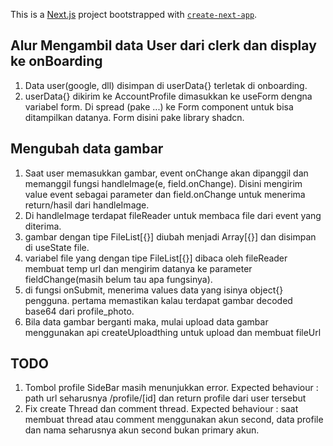 This is a [Next.js](https://nextjs.org/) project bootstrapped with [`create-next-app`](https://github.com/vercel/next.js/tree/canary/packages/create-next-app).

## Alur Mengambil data User dari clerk dan display ke onBoarding
1. Data user(google, dll) disimpan di userData{} terletak di onboarding.
2. userData{} dikirim ke AccountProfile dimasukkan ke useForm dengna variabel form. Di spread (pake ...) ke Form component untuk bisa ditampilkan datanya. Form disini pake library shadcn.


## Mengubah data gambar 
1. Saat user memasukkan gambar, event onChange akan dipanggil dan memanggil fungsi handleImage(e, field.onChange). Disini mengirim value event sebagai parameter dan field.onChange untuk menerima return/hasil dari handleImage.
2. Di handleImage terdapat fileReader untuk membaca file dari event yang diterima.
3. gambar dengan tipe FileList[{}] diubah menjadi Array[{}] dan disimpan di useState file.
4. variabel file yang dengan tipe  FileList[{}] dibaca oleh fileReader  membuat temp url dan mengirim datanya ke parameter fieldChange(masih belum tau apa fungsinya).
5. di fungsi onSubmit, menerima values data yang isinya object{} pengguna. pertama memastikan kalau terdapat gambar decoded base64 dari profile_photo.
6. Bila data gambar berganti maka, mulai upload data gambar menggunakan api createUploadthing untuk upload dan membuat fileUrl



## TODO 
1. Tombol profile SideBar masih menunjukkan error.
Expected behaviour : path url seharusnya /profile/[id] dan return profile dari user tersebut
2. Fix create Thread dan comment thread. 
Expected behaviour : saat membuat thread atau comment menggunakan akun second, data profile dan nama seharusnya akun second bukan primary akun.


